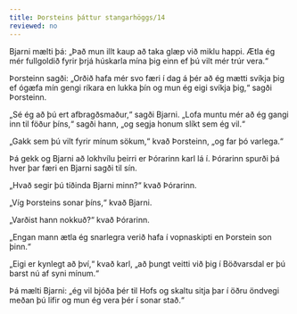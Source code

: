 ```yaml
---
title: Þorsteins þáttur stangarhöggs/14
reviewed: no
---
```


<Book>

Bjarni mælti þá: „Það mun illt kaup að taka glæp við miklu happi. Ætla ég mér fullgoldið fyrir þrjá húskarla mína þig einn ef þú vilt mér trúr vera.“

Þorsteinn sagði: „Orðið hafa mér svo færi í dag á þér að ég mætti svíkja þig ef ógæfa mín gengi ríkara en lukka þín og mun ég eigi svíkja þig,“ sagði Þorsteinn.

„Sé ég að þú ert afbragðsmaður,“ sagði Bjarni. „Lofa muntu mér að ég gangi inn til föður þíns,“ sagði hann, „og segja honum slíkt sem ég vil.“

„Gakk sem þú vilt fyrir mínum sökum,“ kvað Þorsteinn, „og far þó varlega.“

Þá gekk og Bjarni að lokhvílu þeirri er Þórarinn karl lá í. Þórarinn spurði þá hver þar færi en Bjarni sagði til sín.

„Hvað segir þú tíðinda Bjarni minn?“ kvað Þórarinn.

„Víg Þorsteins sonar þíns,“ kvað Bjarni.

„Varðist hann nokkuð?“ kvað Þórarinn.

„Engan mann ætla ég snarlegra verið hafa í vopnaskipti en Þorstein son þinn.“

„Eigi er kynlegt að því,“ kvað karl, „að þungt veitti við þig í Böðvarsdal er þú barst nú af syni mínum.“

Þá mælti Bjarni: „ég vil bjóða þér til Hofs og skaltu sitja þar í öðru öndvegi meðan þú lifir og mun ég vera þér í sonar stað.“

</Book>

